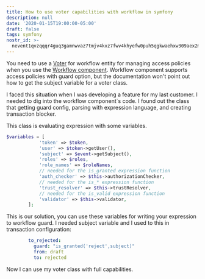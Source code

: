 ```yaml
---
title: How to use voter capabilities with workflow in symfony
description: null
date: '2020-01-15T19:00:00-05:00'
draft: false
tags: symfony
nostr_id: >-
  nevent1qvzqqqr4guq3gamnwvaz7tmjv4kxz7fwv4khyefw0puh5qgkwaehxw309aex2mrp0yhxummnw3ezucnpdejqqgxgq5rrycd9rg5myvdd459epdhvgw2u096y97q6kg3v9ssusce3mywjyrfh
---
```



You need to use a [Voter](https://symfony.com/doc/current/security/voters.html) for workflow entity for managing access policies when you use the [Workflow component](https://symfony.com/doc/current/components/workflow.html). Workflow component supports access policies with guard option, but the documentation won't point out how to get the subject variable for a voter class.
<!--more-->
I faced this situation when I was developing a feature for my last customer. I needed to dig into the workflow component`s code. I found out the class that getting guard config, parsing with expression language, and creating transaction blocker. 

This class is evaluating expression with some variables. 

```php
$variables = [
            'token' => $token,
            'user' => $token->getUser(),
            'subject' => $event->getSubject(),
            'roles' => $roles,
            'role_names' => $roleNames,
            // needed for the is_granted expression function
            'auth_checker' => $this->authorizationChecker,
            // needed for the is_* expression function
            'trust_resolver' => $this->trustResolver,
            // needed for the is_valid expression function
            'validator' => $this->validator,
        ];
```
This is our solution, you can use these variables for writing your expression to workflow guard. I needed subject variable and I used to this in transaction configuration:

```yaml
        to_rejected:
          guard: "is_granted('reject',subject)"
          from: draft
          to: rejected
```

Now I can use my voter class with full capabilities.

